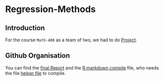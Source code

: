# Regression-Methods

## Introduction

For the course `Math-408` as a team of two, we had to do [Project](src/Project2023.pdf).

## Github Organisation

You can find the [final Report](src/Projet.pdf) and the [R markdown compile](src/Notebook.Rmd) file, who needs the file [helper file](helpers.R) to compile.


